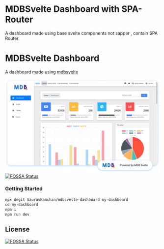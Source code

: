 #  MDBSvelte Dashboard with SPA-Router
A dashboard made using base svelte components not sapper , contain SPA Router

#  MDBSvelte Dashboard
A dashboard made using [mdbsvelte](https://saurav.tech/mdbsvelte)

![preview](preview.png)
[![FOSSA Status](https://app.fossa.com/api/projects/git%2Bgithub.com%2FSauravKanchan%2Fmdbsvelte-dashboard.svg?type=shield)](https://app.fossa.com/projects/git%2Bgithub.com%2FSauravKanchan%2Fmdbsvelte-dashboard?ref=badge_shield)

### Getting Started
```shell script
npx degit SauravKanchan/mdbsvelte-dashboard my-dashboard
cd my-dashboard
npm i
npm run dev
```


## License
[![FOSSA Status](https://app.fossa.com/api/projects/git%2Bgithub.com%2FSauravKanchan%2Fmdbsvelte-dashboard.svg?type=large)](https://app.fossa.com/projects/git%2Bgithub.com%2FSauravKanchan%2Fmdbsvelte-dashboard?ref=badge_large)
